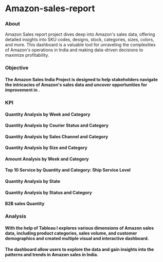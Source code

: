# Amazon-sales-report 

### About
Amazon Sales report project dives deep into Amazon's sales data, offering detailed insights into SKU codes, designs, stock, categories, sizes, colors, and more. This dashboard is a valuable tool for unraveling the complexities of Amazon's operations in India and making data-driven decisions to maximize profitability.

### Objective
#### The Amazon Sales India  Project is designed to help stakeholders navigate the intricacies of Amazon's sales data and uncover opportunities for improvement in .
### KPI

#### Quantity Analysis by Week and Category
#### Quantity Analysis by Courier Status and Category
#### Quantity Analysis by Sales Channel and Category
#### Quantity Analysis by Size and Category
#### Amount Analysis by Week and Category
#### Top 10 Service by Quantity and Category: Ship Service Level
#### Quantity Analysis by State
#### Quantity Analysis by Status and Category
#### B2B sales Quantity

### Analysis
#### With the help of Tableau I explores various dimensions of Amazon sales data, including product categories, sales volume, and customer demographics and created multiple visual and interactive dashboard.
#### The dashboard allow users to explore the data and gain insights into the patterns and trends in Amazon sales in India.

